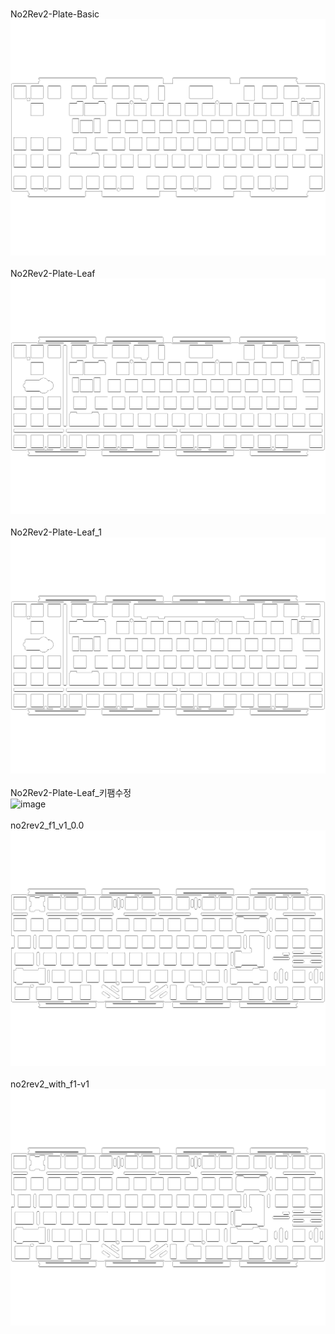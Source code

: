<br/>No2Rev2-Plate-Basic<br/>![image](./No2Rev2-Plate-Basic.png)<br/>
<br/>No2Rev2-Plate-Leaf<br/>![image](./No2Rev2-Plate-Leaf.png)<br/>
<br/>No2Rev2-Plate-Leaf_1<br/>![image](./No2Rev2-Plate-Leaf_1.png)<br/>
<br/>No2Rev2-Plate-Leaf_키팸수정<br/>![image](./No2Rev2-Plate-Leaf_키팸수정.png)<br/>
<br/>no2rev2_f1_v1_0.0<br/>![image](./no2rev2_f1_v1_0.0.png)<br/>
<br/>no2rev2_with_f1-v1<br/>![image](./no2rev2_with_f1-v1.png)<br/>
